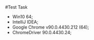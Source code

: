#Test Task
* Win10 64; 
* IntelliJ IDEA;
* Google Chrome v90.0.4430.212 (64);
* ChromeDriver 90.0.4430.24;
